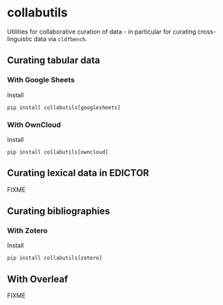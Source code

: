 # collabutils

Utilities for collaborative curation of data - in particular for curating cross-linguistic data via
`cldfbench`.


## Curating tabular data

### With Google Sheets

Install
```shell
pip install collabutils[googlesheets]
```


### With OwnCloud

Install
```shell
pip install collabutils[owncloud]
```


## Curating lexical data in EDICTOR

FIXME


## Curating bibliographies

### With Zotero

Install
```shell
pip install collabutils[zotero]
```

## With Overleaf

FIXME
